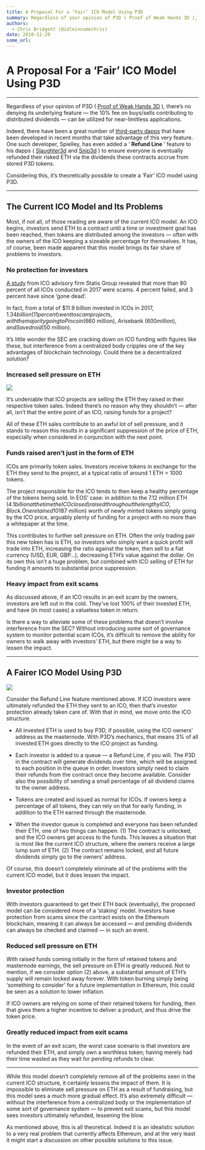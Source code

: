 ```yaml
---
title: A Proposal For a ‘Fair’ ICO Model Using P3D
summary: Regardless of your opinion of P3D ( Proof of Weak Hands 3D ), there’s no denying its underlying feature — the 10% fee on buys/sells contributing to distributed dividends — can be utilized for near-limitless applications. Indeed, there have been a great number of third-party dapps that have been developed in recent months that take advantage of this very feature. One such developer, Spielley, has even added a ‘ Refund Line ’ feature to his dapps ( Slaughter3d and Snip3d ) to ensure everyone is ev
authors:
  - Chris Bridgett (@idleincomechris)
date: 2018-11-29
some_url: 
---
```


# A Proposal For a ‘Fair’ ICO Model Using P3D


---
Regardless of your opinion of P3D ( 
[Proof of Weak Hands 3D](https://powh.io/)
 ), there’s no denying its underlying feature — the 10% fee on buys/sells contributing to distributed dividends — can be utilized for near-limitless applications.

Indeed, there have been a great number of 
[third-party dapps](https://www.decentralized3d.com/)
 that have been developed in recent months that take advantage of this very feature. One such developer, Spielley, has even added a ‘ 
**Refund Line**
 ’ feature to his dapps ( 
[Slaughter3d](https://slaughter3d.p3dgames.net/)
 and 
[Snip3d](https://snip3d.p3dgames.net/)
 ) to ensure everyone is eventually refunded their risked ETH via the dividends these contracts accrue from stored P3D tokens.

Considering this, it’s theoretically possible to create a ‘Fair’ ICO model using P3D.

----


## The Current ICO Model and Its Problems
Most, if not all, of those reading are aware of the current ICO model. An ICO begins, investors send ETH to a contract until a time or investment goal has been reached, then tokens are distributed among the investors — often with the owners of the ICO keeping a sizeable percentage for themselves.
It has, of course, been made apparent that this model brings its fair share of problems to investors.

### No protection for investors
 
[A study](https://research.bloomberg.com/pub/res/d28giW28tf6G7T_Wr77aU0gDgFQ)
 from ICO advisory firm Statis Group revealed that more than 80 percent of all ICOs conducted in 2017 were scams. 4 percent failed, and 3 percent have since ‘gone dead’.

In fact, from a total of $11.9 billion invested in ICOs in 2017, $1.34 billion (11 percent) went to scam projects, with the majority going to Pincoin ($660 million), Arisebank ($600 million), and Savedroid ($50 million).

It’s little wonder the SEC are cracking down on ICO funding with figures like these, but interference from a centralized body cripples one of the key advantages of blockchain technology. Could there be a decentralized solution?

### Increased sell pressure on ETH

![](https://api.beta.kauri.io:443/ipfs/QmajdCYjgp1shv2aq6EdrxsV7JVbeh2ZPLhJ2LgnipWbuw)

It’s undeniable that ICO projects are selling the ETH they raised in their respective token sales. Indeed there’s no reason why they shouldn’t — after all, isn’t that the entire point of an ICO, raising funds for a project?

All of these ETH sales contribute to an awful lot of sell pressure, and it stands to reason this results in a significant suppression of the price of ETH, especially when considered in conjunction with the next point.

### Funds raised aren’t just in the form of ETH
ICOs are primarily token sales. Investors receive tokens in exchange for the ETH they send to the project, at a typical ratio of around 1 ETH = 1000 tokens.

The project responsible for the ICO tends to then keep a healthy percentage of the tokens being sold. In EOS’ case: in addition to the 7.12 million ETH ($4.1 billion at the time the ICO closed) raised throughout the lengthy ICO, Block.One retained 10% of all EOS tokens. That’s a further 326,000 ETH ($187 million) worth of newly minted tokens simply going by the ICO price, arguably plenty of funding for a project with no more than a whitepaper at the time.

This contributes to further sell pressure on ETH. Often the only trading pair this new token has is ETH, so investors who simply want a quick profit will trade into ETH, increasing the ratio against the token, then sell to a fiat currency (USD, EUR, GBP…), decreasing ETH’s value against the dollar. On its own this isn’t a huge problem, but combined with ICO selling of ETH for funding it amounts to substantial price suppression.

### Heavy impact from exit scams
As discussed above, if an ICO results in an exit scam by the owners, investors are left out in the cold. They’ve lost 100% of their invested ETH, and have (in most cases) a valueless token in return.

Is there a way to alleviate some of these problems that doesn’t involve interference from the SEC? Without introducing some sort of governance system to monitor potential scam ICOs, it’s difficult to remove the ability for owners to walk away with investors’ ETH, but there might be a way to lessen the impact.

----


## A Fairer ICO Model Using P3D

![](https://api.beta.kauri.io:443/ipfs/QmQJNy2qGcz3fiVHubMqyJEvCjR3biVRNtG6GeYPomDWLp)

Consider the Refund Line feature mentioned above. If ICO investors were ultimately refunded the ETH they sent to an ICO, then that’s investor protection already taken care of. With that in mind, we move onto the ICO structure.



 * All invested ETH is used to buy P3D, if possible, using the ICO owners’ address as the masternode. With P3D’s mechanics, that means 3% of all invested ETH goes directly to the ICO project as funding.

 * Each investor is added to a queue — a Refund Line, if you will. The P3D in the contract will generate dividends over time, which will be assigned to each position in the queue in order. Investors simply need to claim their refunds from the contract once they become available. Consider also the possibility of sending a small percentage of all dividend claims to the owner address.

 * Tokens are created and issued as normal for ICOs. If owners keep a percentage of all tokens, they can rely on that for early funding, in addition to the ETH earned through the masternode.

 * When the investor queue is completed and everyone has been refunded their ETH, one of two things can happen. (1) The contract is unlocked, and the ICO owners get access to the funds. This leaves a situation that is most like the current ICO structure, where the owners receive a large lump sum of ETH. (2) The contract remains locked, and all future dividends simply go to the owners’ address.

Of course, this doesn’t completely eliminate all of the problems with the current ICO model, but it does lessen the impact.

### Investor protection
With investors guaranteed to get their ETH back (eventually), the proposed model can be considered more of a ‘staking’ model. Investors have protection from scams since the contract exists on the Ethereum blockchain, meaning it can always be accessed — and pending dividends can always be checked and claimed — in such an event.

### Reduced sell pressure on ETH
With raised funds coming initially in the form of retained tokens and masternode earnings, the sell pressure on ETH is greatly reduced. Not to mention, if we consider option (2) above, a substantial amount of ETH’s supply will remain locked away forever. With token burning simply being ‘something to consider’ for a future implementation in Ethereum, this could be seen as a solution to lower inflation.

If ICO owners are relying on some of their retained tokens for funding, then that gives them a higher incentive to deliver a product, and thus drive the token price.

### Greatly reduced impact from exit scams
In the event of an exit scam, the worst case scenario is that investors are refunded their ETH, and simply own a worthless token; having merely had their time wasted as they wait for pending refunds to clear.

----

While this model doesn’t completely remove all of the problems seen in the current ICO structure, it certainly lessens the impact of them. It is impossible to eliminate sell pressure on ETH as a result of fundraising, but this model sees a much more gradual effect. It’s also extremely difficult — without the interference from a centralized body or the implementation of some sort of governance system — to prevent exit scams, but this model sees investors ultimately refunded, lessening the blow.

As mentioned above, this is all theoretical. Indeed it is an idealistic solution to a very real problem that currently affects Ethereum, and at the very least it might start a discussion on other possible solutions to this issue.
